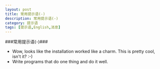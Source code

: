 ```yaml
---
layout: post
title: 常用提示语(-)
description: 常用提示语(-)
category: 提示语
tags: [提示语,English,消息]
---
```

###常用提示语(-)###

* Wow, looks like the installation worked like a charm. This is pretty cool, isn't it? :-)
* Write programs that do one thing and do it well.



